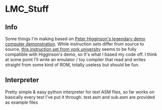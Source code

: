 # LMC_Stuff
## Info
Some things I'm making based on [Peter Higginson's legendary demo computer demonstration](https://peterhigginson.co.uk/LMC/).
While instruction sets differ from source to source, [this instruction set from york university](https://www.yorku.ca/sychen/research/LMC/LMCInstructions.html) seems to be fully compatible with Higginson's demo, so It's what I based my code off.
I think at some point I'll write an emulator / toy compiler that read and writes straight from some kind of ROM, totally useless but should be fun.

## Interpreter
Pretty simple & easy python interpreter for text ASM files, so far works on basically every test I've put it through.
test.asm and sub.asm are provided as example files



